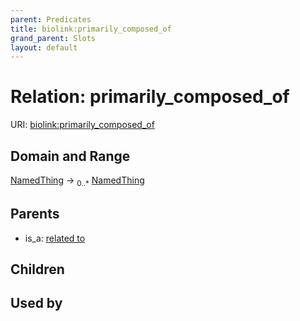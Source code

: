 ```yaml
---
parent: Predicates
title: biolink:primarily_composed_of
grand_parent: Slots
layout: default
---
```


# Relation: primarily_composed_of




URI: [biolink:primarily_composed_of](https://w3id.org/biolink/vocab/primarily_composed_of)

## Domain and Range

[NamedThing](NamedThing.md) ->  <sub>0..\*</sub> [NamedThing](NamedThing.md)

## Parents

 *  is_a: [related to](related_to.md)

## Children


## Used by

